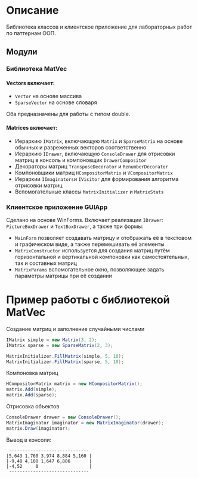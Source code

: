 # Описание
Библиотека классов и клиентское приложение для лабораторных работ по паттернам ООП.
## Модули
### Библиотека MatVec
#### Vectors включает:
* `Vector` на основе массива
* `SparseVector` на основе словаря

Оба предназначены для работы с типом double. 
#### Matrices включает:
* Иерархию `IMatrix`, включающую `Matrix` и `SparseMatrix` на основе обычных и разреженных векторов соответственно
* Иерархию `IDrawer`, включающую `ConsoleDrawer` для отрисовки матриц в консоль и компоновщик `DrawerCompositor`
* Декораторы матриц `TransposeDecorator` и `RenumberDecorator`
* Компоновщики матриц `HCompositorMatrix` и `VCompositorMatrix`
* Иерархии `IImaginators`и `IVisitor` для формирования алгоритма отрисовки матриц
* Вспомогательные классы `MatrixInitializer` и `MatrixStats`
### Клиентское приложение GUIApp
Сделано на основе WinForms. Включает реализации `IDrawer`: `PictureBoxDrawer` и `TextBoxDrawer`, а также три формы:
* `MainForm` позволяет создавать матрицу и отображать её в текстовом и графическом виде, а также перемешивать её элементы
* `MatrixConstructor` используется для создания матриц путём горизонтальной и вертикальной компоновки как самостоятельных, так и составных матриц
* `MatrixParams` вспомогательное окно, позволяющее задать параметры матрицы при её создании
# Пример работы с библиотекой MatVec
Создание матриц и заполнение случайными числами
```C#
IMatrix simple = new Matrix(3, 2);
IMatrix sparse = new SparseMatrix(2, 3);

MatrixInitializer.FillMatrix(simple, 5, 10);
MatrixInitializer.FillMatrix(sparse, 5, 10);
```
Компоновка матриц
```C#
HCompositorMatrix matrix = new HCompositorMatrix();
matrix.Add(simple);
matrix.Add(sparse);
```
Отрисовка объектов
```C#
ConsoleDrawer drawer = new ConsoleDrawer();
MatrixImaginator imaginator = new MatrixImaginator(drawer);
matrix.Draw(imaginator);
```
Вывод в консоли:
```
 ------------------------------
|5,643 1,760 3,974 8,884 5,160 |
|-9,48 4,108 1,647 6,886       |
|-4,52     0                   |
 ------------------------------
```

